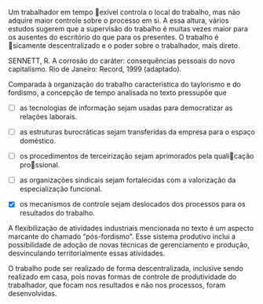 

Um trabalhador em tempo exível controla o local do trabalho, mas não adquire maior controle sobre o processo em si. A essa altura, vários estudos sugerem que a supervisão do trabalho é muitas vezes maior para os ausentes do escritório do que para os presentes. O trabalho é sicamente descentralizado e o poder sobre o trabalhador, mais direto.

SENNETT, R. A corrosão do caráter: consequências pessoais do novo capitalismo. Rio de Janeiro: Record, 1999 (adaptado).

Comparada à organização do trabalho característica do taylorismo e do fordismo, a concepção de tempo analisada no texto pressupõe que



- [ ] as tecnologias de informação sejam usadas para democratizar as relações laborais.
- [ ] as estruturas burocráticas sejam transferidas da empresa para o espaço doméstico.
- [ ] os procedimentos de terceirização sejam aprimorados pela qualicação prossional.
- [ ] as organizações sindicais sejam fortalecidas com a valorização da especialização funcional.
- [x] os mecanismos de controle sejam deslocados dos processos para os resultados do trabalho.


A flexibilização de atividades industriais mencionada no texto é um aspecto marcante do chamado “pós-fordismo”. Esse sistema produtivo inclui a possibilidade de adoção de novas técnicas de gerenciamento e produção, desvinculando territorialmente essas atividades.

O trabalho pode ser realizado de forma descentralizada, inclusive sendo realizado em casa, pois novas formas de controle de produtividade do trabalhador, que focam nos resultados e não nos processos, foram desenvolvidas.

        